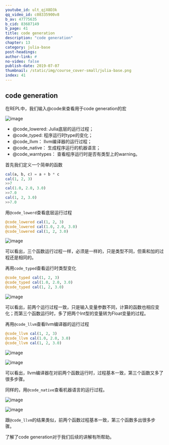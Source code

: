 ```yaml
---
youtube_id: ult_qjX8D3k
qq_video_id: c08335900v8
b_av: 47775635
b_cid: 83687149
b_page: 41
title: code generation
description: "code generation"
chapter: 13
category: julia-base
post-headings:
author-link: #
no-video: false
publish-date: 2019-07-07
thumbnail: /static/img/course_cover-small/julia-base.png
index: 41
---
```


 
## code generation

在REPL中，我们输入@code来查看用于code generation的宏

![image](https://raw.githubusercontent.com/Bounce00/pic/master/Julia%20course/13-5.png)

 - @code_lowered: Julia底层的运行过程；
 - @code_typed: 程序运行时type的变化；
 - @code_llvm： llvm编译器的运行过程；
 - @code_native： 生成程序运行的机器语言；
 - @code_warntypes： 查看程序运行时是否有类型上的warning。


首先我们定义一个简单的函数
```Julia
cal(a, b, c) = a + b * c
cal(1, 2, 3)
>>7
cal(1.0, 2.0, 3.0)
>>7.0
cal(1, 2, 3.0)
>>7.0
```

用`@code_lowerd`查看底层运行过程
```Julia
@code_lowered cal(1, 2, 3)
@code_lowered cal(1.0, 2.0, 3.0)
@code_lowered cal(1, 2, 3.0)
```

![image](https://raw.githubusercontent.com/Bounce00/pic/master/Julia%20course/13-6.png)

可以看出，三个函数运行过程一样，必须是一样的，只是类型不同，但乘和加的过程还是相同的。

再用`code_typed`查看运行时类型变化
```Julia
@code_typed cal(1, 2, 3)
@code_typed cal(1.0, 2.0, 3.0)
@code_typed cal(1, 2, 3.0)
```

![image](https://raw.githubusercontent.com/Bounce00/pic/master/Julia%20course/13-7.png)

可以看出，前两个运行过程一致，只是输入变量参数不同，计算的函数也相应变化；而第三个函数运行时，多了把两个Int型的变量转为Float变量的过程。

再用`@code_llvm`查看llvm编译器的运行过程
```Julia
@code_llvm cal(1, 2, 3)
@code_llvm cal(1.0, 2.0, 3.0)
@code_llvm cal(1, 2, 3.0)
```

![image](https://raw.githubusercontent.com/Bounce00/pic/master/Julia%20course/13-8.png)

![image](https://raw.githubusercontent.com/Bounce00/pic/master/Julia%20course/13-9.png)


可以看出，llvm编译器在对前两个函数运行时，过程基本一致，第三个函数又多了很多步骤。


同样的，用`@code_native`查看机器语言的运行过程。

![image](https://raw.githubusercontent.com/Bounce00/pic/master/Julia%20course/13-10.png)

![image](https://raw.githubusercontent.com/Bounce00/pic/master/Julia%20course/13-11.png)


跟`@code_llvm`的结果类似，前两个函数过程基本一致，第三个函数多出很多步骤。

了解了code generation对于我们后续的讲解有所帮助。






